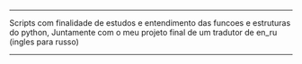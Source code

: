 ***********************************************************************************
Scripts com finalidade de estudos e entendimento das funcoes e estruturas do python,
Juntamente com o meu projeto final de um tradutor de en_ru (ingles para russo)
***********************************************************************************
